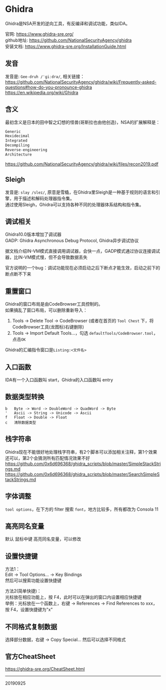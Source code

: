 # Ghidra

Ghidra是NSA开发的逆向工具，有反编译和调试功能，类似IDA。  

官网: https://www.ghidra-sre.org/  
github地址: https://github.com/NationalSecurityAgency/ghidra  
安装文档: https://www.ghidra-sre.org/InstallationGuide.html  


## 发音
发音是: `Gee-druh /ˈɡiːdrə/`, 相关链接：  
https://github.com/NationalSecurityAgency/ghidra/wiki/Frequently-asked-questions#how-do-you-pronounce-ghidra  
https://en.wikipedia.org/wiki/Ghidra  


## 含义
最初含义是日本的田中智之幻想的怪兽(哥斯拉也由他创造)，NSA的扩展解释是：  
```r
Generic
Hexidecimal
Integrated
Decompiling
Reverse-engineering
Architecture
```
https://github.com/NationalSecurityAgency/ghidra/wiki/files/recon2019.pdf  


## Sleigh
发音是: `slay /sleɪ/`, 原意是雪橇，在Ghidra里Sleigh是一种基于规则的语言和引擎，用于描述和解码处理器指令集。  
通过使用Sleigh，Ghidra可以支持各种不同的处理器体系结构和指令集。  


## 调试相关
Ghidra10.0版本增加了调试器  
GADP: Ghidra Asynchronous Debug Protocol, Ghidra异步调试协议  

据文档介绍IN-VM模式直接调用调试器，会快一点，GADP模式通过协议连接调试器，比IN-VM模式慢，但不会导致数据丢失  

官方说明的一个bug：调试功能现在必须启动之后下断点才能生效，启动之前下的断点断不下来  


## 重置窗口
Ghidra的窗口布局是由CodeBrowser工具控制的。  
如果搞乱了窗口布局，可以删除重新导入：  
1. Tools -> Delete Tool -> CodeBrowser (或者在首页的 `Tool Chest` 下，将CodeBrowser工具(龙图标)右键删除)
2. Tools -> Import Default Tools...，勾选 `defaultTools/CodeBrowser.tool`，点击`OK`

Ghidra的汇编指令窗口是`Listing:<文件名>`  


## 入口函数
IDA有一个入口函数叫 start，Ghidra的入口函数叫 entry  


## 数据类型转换
```
b   Byte -> Word -> DoubleWord -> QuadWord -> Byte
'   Ascii -> String -> Unicode -> Ascii
f   Float -> Double -> Float
c   清除数据类型
```


## 栈字符串
Ghidra现在不能很好地处理栈字符串，有2个脚本可以添加相关注释，第1个效果还可以，第2个会猜测所有匹配情况效果不好  
https://github.com/0x6d696368/ghidra_scripts/blob/master/SimpleStackStrings.md  
https://github.com/0x6d696368/ghidra_scripts/blob/master/SearchSimpleStackStrings.md  


## 字体调整
`tool options`，在下方的 filter 搜索 `font`，地方比较多，所有都改为 Consola 11  


## 高亮同名变量
默认 鼠标中键 高亮同名变量，可以修改  


## 设置快捷键
方法1：  
Edit -> Tool Options... -> Key Bindings  
然后可以搜索功能设置快捷键  

方法2(简单快捷)：  
光标放在相应功能上，按 F4，此时可以在弹出的窗口内设置相应快捷键  
举例：光标放在一个函数上，右键 -> References -> Find References to xxx，按 F4，设置快捷键为"x"  


## 不同格式复制数据
选择部分数据，右键 -> Copy Special... 然后可以选择不同格式  


## 官方CheatSheet
https://ghidra-sre.org/CheatSheet.html  


---
20190925
